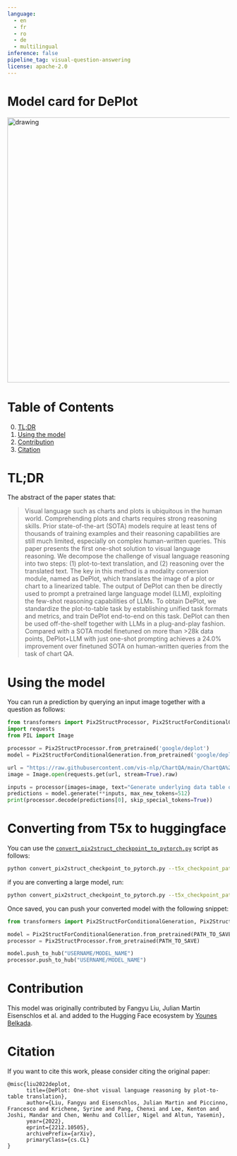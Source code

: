 ```yaml
---
language:
  - en
  - fr
  - ro
  - de
  - multilingual
inference: false
pipeline_tag: visual-question-answering
license: apache-2.0
---
```

# Model card for DePlot

<img src="https://huggingface.co/datasets/huggingface/documentation-images/resolve/main/transformers/model_doc/deplot_architecture.png"
alt="drawing" width="600"/>


#  Table of Contents

0. [TL;DR](#TL;DR)
1. [Using the model](#using-the-model)
2. [Contribution](#contribution)
3. [Citation](#citation)

# TL;DR

The abstract of the paper states that: 

> Visual language such as charts and plots is ubiquitous in the human world. Comprehending plots and charts requires strong reasoning skills. Prior state-of-the-art (SOTA) models require at least tens of thousands of training examples and their reasoning capabilities are still much limited, especially on complex human-written queries. This paper presents the first one-shot solution to visual language reasoning. We decompose the challenge of visual language reasoning into two steps: (1) plot-to-text translation, and (2) reasoning over the translated text. The key in this method is a modality conversion module, named as DePlot, which translates the image of a plot or chart to a linearized table. The output of DePlot can then be directly used to prompt a pretrained large language model (LLM), exploiting the few-shot reasoning capabilities of LLMs. To obtain DePlot, we standardize the plot-to-table task by establishing unified task formats and metrics, and train DePlot end-to-end on this task. DePlot can then be used off-the-shelf together with LLMs in a plug-and-play fashion. Compared with a SOTA model finetuned on more than >28k data points, DePlot+LLM with just one-shot prompting achieves a 24.0% improvement over finetuned SOTA on human-written queries from the task of chart QA.


# Using the model 

You can run a prediction by querying an input image together with a question as follows:

```python
from transformers import Pix2StructProcessor, Pix2StructForConditionalGeneration
import requests
from PIL import Image

processor = Pix2StructProcessor.from_pretrained('google/deplot')
model = Pix2StructForConditionalGeneration.from_pretrained('google/deplot')

url = "https://raw.githubusercontent.com/vis-nlp/ChartQA/main/ChartQA%20Dataset/val/png/5090.png"
image = Image.open(requests.get(url, stream=True).raw)

inputs = processor(images=image, text="Generate underlying data table of the figure below:", return_tensors="pt")
predictions = model.generate(**inputs, max_new_tokens=512)
print(processor.decode(predictions[0], skip_special_tokens=True))
```

# Converting from T5x to huggingface

You can use the [`convert_pix2struct_checkpoint_to_pytorch.py`](https://github.com/huggingface/transformers/blob/main/src/transformers/models/pix2struct/convert_pix2struct_original_pytorch_to_hf.py) script as follows:
```bash
python convert_pix2struct_checkpoint_to_pytorch.py --t5x_checkpoint_path PATH_TO_T5X_CHECKPOINTS --pytorch_dump_path PATH_TO_SAVE --is_vqa
```
if you are converting a large model, run:
```bash
python convert_pix2struct_checkpoint_to_pytorch.py --t5x_checkpoint_path PATH_TO_T5X_CHECKPOINTS --pytorch_dump_path PATH_TO_SAVE --use-large --is_vqa
```
Once saved, you can push your converted model with the following snippet:
```python
from transformers import Pix2StructForConditionalGeneration, Pix2StructProcessor

model = Pix2StructForConditionalGeneration.from_pretrained(PATH_TO_SAVE)
processor = Pix2StructProcessor.from_pretrained(PATH_TO_SAVE)

model.push_to_hub("USERNAME/MODEL_NAME")
processor.push_to_hub("USERNAME/MODEL_NAME")
```

# Contribution

This model was originally contributed by Fangyu Liu, Julian Martin Eisenschlos et al. and added to the Hugging Face ecosystem by [Younes Belkada](https://huggingface.co/ybelkada).

# Citation

If you want to cite this work, please consider citing the original paper:
```
@misc{liu2022deplot,
      title={DePlot: One-shot visual language reasoning by plot-to-table translation},
      author={Liu, Fangyu and Eisenschlos, Julian Martin and Piccinno, Francesco and Krichene, Syrine and Pang, Chenxi and Lee, Kenton and Joshi, Mandar and Chen, Wenhu and Collier, Nigel and Altun, Yasemin},
      year={2022},
      eprint={2212.10505},
      archivePrefix={arXiv},
      primaryClass={cs.CL}
}
```